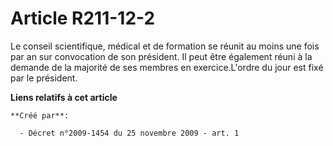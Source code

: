 # Article R211-12-2

Le conseil scientifique, médical et de formation se réunit au moins une fois par an sur convocation de son président. Il peut
être également réuni à la demande de la majorité de ses membres en exercice.L'ordre du jour est fixé par le président.

**Liens relatifs à cet article**

	**Créé par**:

	  - Décret n°2009-1454 du 25 novembre 2009 - art. 1
